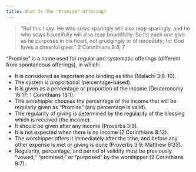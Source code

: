 ```yaml
---
title: What Is The "Promise" Offering?
---
```


> <p></p>
> “But this I say: He who sows sparingly will also reap sparingly, and he who sows bountifully will also reap bountifully. So let each one give as he purposes in his heart, not grudgingly or of necessity; for God loves a cheerful giver.” 2 Corinthians 9:6, 7

“Promise” is a name used for regular and systematic offerings (different from spontaneous offerings), in which:

- It is considered as important and binding as tithe (Malachi 3:8–10).
- The system is proportional (percentage-based).
- It is given as a percentage or proportion of the income (Deuteronomy 16:17; 1 Corinthians 16:1).
- The worshipper chooses the percentage of the income that will be regularly given as “Promise” (any percentage is valid).
- The regularity of giving is determined by the regularity of the blessing which is received (the income).
- It should be given after any income (Proverbs 3:9).
- It is not expected when there is no income (2 Corinthians 8:12).
- The worshipper offers it immediately after the tithe, and before any other expense is met or giving is done (Proverbs 3:9; Matthew 6:33).
- Regularity, percentage, and period of validity must be previously “vowed,” “promised,” or “purposed” by the worshipper (2 Corinthians 9:7).